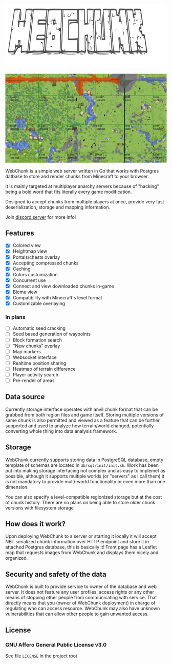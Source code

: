 <p align="center"><img src="splash.svg" width="600" height="200"></p>

![WebChunk with overworld section from Constantiam](preview.png)

WebChunk is a simple web server written in Go that works with Postgres datbase to store and render chunks from Minecraft to your browser.

It is mainly targeted at multiplayer anarchy servers because of "hacking" being a bold word that fits literally every game modification.

Designed to accept chunks from multiple players at once, provide very fast deserialization, storage and mapping information.

Join [discord server](https://discord.com/invite/DFsMKWJJPN) for more info!

## Features

- [x] Colored view
- [x] Heightmap view
- [x] Portals/chests overlay
- [x] Accepting compressed chunks
- [x] Caching
- [x] Colors customization
- [x] Concurrent use
- [x] Connect and view downloaded chunks in-game
- [x] Biome view
- [x] Compatibility with Minecraft's level format
- [x] Customizable overlaying

### In plans

- [ ] Automatic seed cracking
- [ ] Seed based generation of waypoints
- [ ] Block formation search
- [ ] "New chunks" overlay
- [ ] Map markers
- [ ] Websocket interface
- [ ] Realtime position sharing
- [ ] Heatmap of terrain difference
- [ ] Player activity search
- [ ] Pre-render of areas

## Data source

Currently storage interface operates with anvil chunk format that can be grabbed from both region files and game itself. Storing multiple versions of same chunk is also permitted and viewed as a feature that can be further supported and used to analyze how terrain/world changed, potentially converting whole thing into data analysis framework.

## Storage

WebChunk currently supports storing data in PostgreSQL database, empty template of schemas are located in `db/sql/init/init.sh`. Work has been put into making storage interfacing not complex and as easy to implemet as possible, although it supports multiple worlds (or "servers" as I call them) it is not mandatory to provide multi-world functionality or even more than one dimension.

You can also specify a level-compatible regionized storage but at the cost of chunk history. There are no plans on being able to store older chunk versions with filesystem storage

## How does it work?

Upon deploying WebChunk to a server or starting it locally it will accept NBT serialized chunk information over HTTP endpoint and store it in attached Postgres database, this is basically it! Front page has a Leaflet map that requests images from WebChunk and displays them nicely and organized.

## Security and safety of the data

WebChunk is built to provide service to owner of the database and web server. It does not feature any user profiles, access rights or any other means of stopping other people from communicating with service. That directly means that you (owner of WebChunk deployment) in charge of regulating who can access resource. WebChunk may also have unknown vulnerabilities that can allow other people to gain unwanted access.

## License

### GNU Affero General Public License v3.0

See file `LICENSE` in the project root

